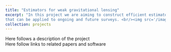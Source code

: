 ```yaml
---
title: "Estimators for weak gravitational lensing"
excerpt: "In this project we are aiming to construct efficient estimators
that can be applied to ongoing and future surveys. <br/><img src='/images/500x300.png'>"
collection: projects
---
```


Here follows a description of the project
<br/>
Here follow links to related papers and software
